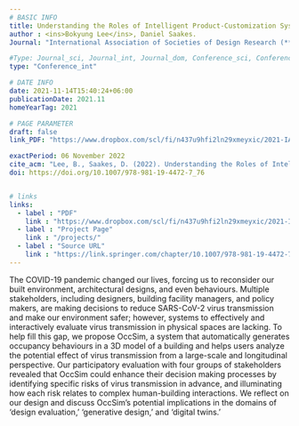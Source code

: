 ```yaml
---
# BASIC INFO
title: Understanding the Roles of Intelligent Product-Customization Systems through Expert Interviews
author : <ins>Bokyung Lee</ins>, Daniel Saakes.
Journal: "International Association of Societies of Design Research (**IASDR 2021**)"

#Type: Journal_sci, Journal_int, Journal_dom, Conference_sci, Conference_int, conference_dom
type: "Conference_int"

# DATE INFO
date: 2021-11-14T15:40:24+06:00
publicationDate: 2021.11
homeYearTag: 2021

# PAGE PARAMETER
draft: false
link_PDF: "https://www.dropbox.com/scl/fi/n437u9hfi2ln29xmeyxic/2021-IASDR.pdf?rlkey=2h51ueubkgf4i74rqz6x54jx1&dl=0"

exactPeriod: 06 November 2022
cite_acm: "Lee, B., Saakes, D. (2022). Understanding the Roles of Intelligent Product-Customization Systems Through Expert Interviews. In: Bruyns, G., Wei, H. (eds) [ ] With Design: Reinventing Design Modes. IASDR 2021. Springer, Singapore."
doi: https://doi.org/10.1007/978-981-19-4472-7_76


# links
links:
  - label : "PDF"
    link : "https://www.dropbox.com/scl/fi/n437u9hfi2ln29xmeyxic/2021-IASDR.pdf?rlkey=2h51ueubkgf4i74rqz6x54jx1&dl=0"
  - label : "Project Page"
    link : "/projects/"
  - label : "Source URL"
    link : "https://link.springer.com/chapter/10.1007/978-981-19-4472-7_76"
---
```


The COVID-19 pandemic changed our lives, forcing us to reconsider our built environment, architectural designs, and even behaviours. Multiple stakeholders, including designers, building facility managers, and policy makers, are making decisions to reduce SARS-CoV-2 virus transmission and make our environment safer; however, systems to effectively and interactively evaluate virus transmission in physical spaces are lacking. To help fill this gap, we propose OccSim, a system that automatically generates occupancy behaviours in a 3D model of a building and helps users analyze the potential effect of virus transmission from a large-scale and longitudinal perspective. Our participatory evaluation with four groups of stakeholders revealed that OccSim could enhance their decision making processes by identifying specific risks of virus transmission in advance, and illuminating how each risk relates to complex human-building interactions. We reflect on our design and discuss OccSim’s potential implications in the domains of ‘design evaluation,’ ‘generative design,’ and ‘digital twins.’